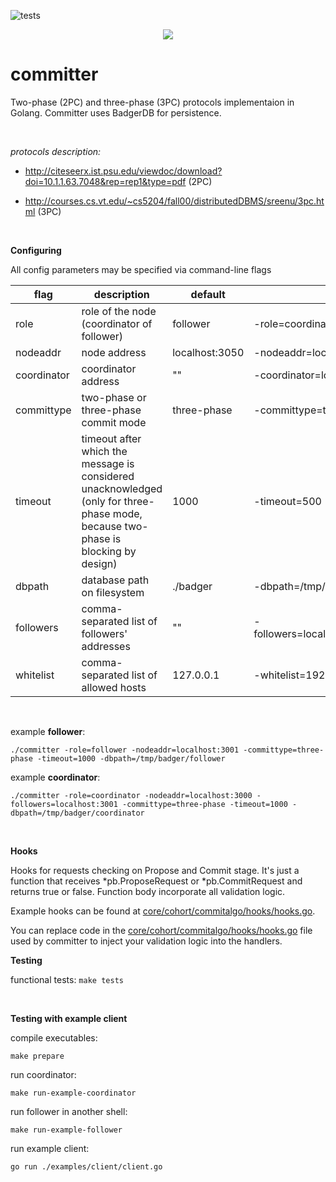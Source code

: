 ![tests](https://github.com/vadiminshakov/committer/actions/workflows/tests.yml/badge.svg?branch=master)

<p align="center">
<img src="https://github.com/vadiminshakov/committer/blob/master/committer.png">
</p>

# committer

Two-phase (2PC) and three-phase (3PC) protocols implementaion in Golang. Committer uses BadgerDB for persistence.

<br>

_protocols description:_

- http://citeseerx.ist.psu.edu/viewdoc/download?doi=10.1.1.63.7048&rep=rep1&type=pdf (2PC)

- http://courses.cs.vt.edu/~cs5204/fall00/distributedDBMS/sreenu/3pc.html (3PC)

<br>

**Configuring**

All config parameters may be specified via command-line flags

| flag            |   description                                | default                           | example               |  
|-----------------|----------------------------------------------|-----------------------------------|-----------------------|
| role            |  role of the node (coordinator of follower)  | follower                          | -role=coordinator 
| nodeaddr        | node address                                 | localhost:3050                    | -nodeaddr=localhost:3051  
| coordinator     |  coordinator address                         |  ""                               | -coordinator=localhost:3050  
| committype      | two-phase or three-phase commit mode         | three-phase                       | -committype=two-phase  
| timeout         | timeout after which the message is considered unacknowledged (only for three-phase mode, because two-phase is blocking by design)  |  1000 |  -timeout=500
| dbpath          |  database path on filesystem                 |  ./badger                         |  -dbpath=/tmp/badger
| followers       | comma-separated list of followers' addresses | ""                                |  -followers=localhost:3052,localhost:3053,localhost:3053
| whitelist       | comma-separated list of allowed hosts        | 127.0.0.1                         |  -whitelist=192.168.0.105,192.168.0.101


<br>

example **follower**:
```
./committer -role=follower -nodeaddr=localhost:3001 -committype=three-phase -timeout=1000 -dbpath=/tmp/badger/follower
```

example **coordinator**:
```
./committer -role=coordinator -nodeaddr=localhost:3000 -followers=localhost:3001 -committype=three-phase -timeout=1000 -dbpath=/tmp/badger/coordinator
```

<br>

**Hooks**

Hooks for requests checking on Propose and Commit stage. 
It's just a function that receives *pb.ProposeRequest or *pb.CommitRequest and returns true or false.
Function body incorporate all validation logic.

Example hooks can be found at [core/cohort/commitalgo/hooks/hooks.go](https://github.com/vadiminshakov/committer/blob/master/core/cohort/commitalgo/hooks/hooks.go).
 
You can replace code in the [core/cohort/commitalgo/hooks/hooks.go](https://github.com/vadiminshakov/committer/blob/master/core/cohort/commitalgo/hooks/hooks.go) file used by committer to inject your validation logic into the handlers.

**Testing**

functional tests: `make tests`

<br>

**Testing with example client**

compile executables:
```
make prepare
```

run coordinator:
```
make run-example-coordinator
```
run follower in another shell:
```
make run-example-follower
```

run example client:
```
go run ./examples/client/client.go
```